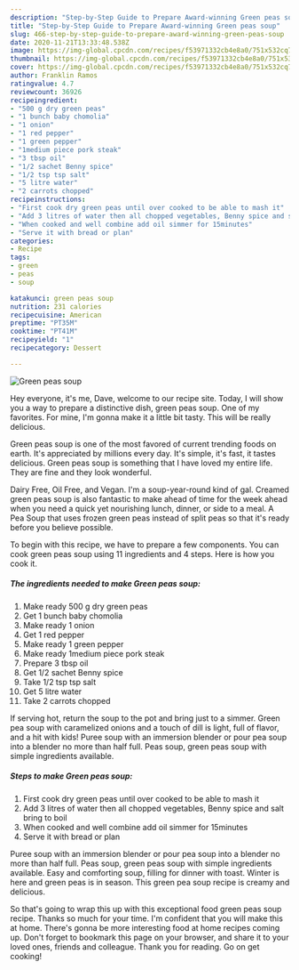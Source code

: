 ```yaml
---
description: "Step-by-Step Guide to Prepare Award-winning Green peas soup"
title: "Step-by-Step Guide to Prepare Award-winning Green peas soup"
slug: 466-step-by-step-guide-to-prepare-award-winning-green-peas-soup
date: 2020-11-21T13:33:48.538Z
image: https://img-global.cpcdn.com/recipes/f53971332cb4e8a0/751x532cq70/green-peas-soup-recipe-main-photo.jpg
thumbnail: https://img-global.cpcdn.com/recipes/f53971332cb4e8a0/751x532cq70/green-peas-soup-recipe-main-photo.jpg
cover: https://img-global.cpcdn.com/recipes/f53971332cb4e8a0/751x532cq70/green-peas-soup-recipe-main-photo.jpg
author: Franklin Ramos
ratingvalue: 4.7
reviewcount: 36926
recipeingredient:
- "500 g dry green peas"
- "1 bunch baby chomolia"
- "1 onion"
- "1 red pepper"
- "1 green pepper"
- "1medium piece pork steak"
- "3 tbsp oil"
- "1/2 sachet Benny spice"
- "1/2 tsp tsp salt"
- "5 litre water"
- "2 carrots chopped"
recipeinstructions:
- "First cook dry green peas until over cooked to be able to mash it"
- "Add 3 litres of water then all chopped vegetables, Benny spice and salt bring to boil"
- "When cooked and well combine add oil simmer for 15minutes"
- "Serve it with bread or plan"
categories:
- Recipe
tags:
- green
- peas
- soup

katakunci: green peas soup 
nutrition: 231 calories
recipecuisine: American
preptime: "PT35M"
cooktime: "PT41M"
recipeyield: "1"
recipecategory: Dessert

---
```



![Green peas soup](https://img-global.cpcdn.com/recipes/f53971332cb4e8a0/751x532cq70/green-peas-soup-recipe-main-photo.jpg)

Hey everyone, it's me, Dave, welcome to our recipe site. Today, I will show you a way to prepare a distinctive dish, green peas soup. One of my favorites. For mine, I'm gonna make it a little bit tasty. This will be really delicious.

Green peas soup is one of the most favored of current trending foods on earth. It's appreciated by millions every day. It's simple, it's fast, it tastes delicious. Green peas soup is something that I have loved my entire life. They are fine and they look wonderful.

Dairy Free, Oil Free, and Vegan. I&#39;m a soup-year-round kind of gal. Creamed green peas soup is also fantastic to make ahead of time for the week ahead when you need a quick yet nourishing lunch, dinner, or side to a meal. A Pea Soup that uses frozen green peas instead of split peas so that it&#39;s ready before you believe possible.


To begin with this recipe, we have to prepare a few components. You can cook green peas soup using 11 ingredients and 4 steps. Here is how you cook it.

<!--inarticleads1-->

##### The ingredients needed to make Green peas soup:

1. Make ready 500 g dry green peas
1. Get 1 bunch baby chomolia
1. Make ready 1 onion
1. Get 1 red pepper
1. Make ready 1 green pepper
1. Make ready 1medium piece pork steak
1. Prepare 3 tbsp oil
1. Get 1/2 sachet Benny spice
1. Take 1/2 tsp tsp salt
1. Get 5 litre water
1. Take 2 carrots chopped


If serving hot, return the soup to the pot and bring just to a simmer. Green pea soup with caramelized onions and a touch of dill is light, full of flavor, and a hit with kids! Puree soup with an immersion blender or pour pea soup into a blender no more than half full. Peas soup, green peas soup with simple ingredients available. 

<!--inarticleads2-->

##### Steps to make Green peas soup:

1. First cook dry green peas until over cooked to be able to mash it
1. Add 3 litres of water then all chopped vegetables, Benny spice and salt bring to boil
1. When cooked and well combine add oil simmer for 15minutes
1. Serve it with bread or plan


Puree soup with an immersion blender or pour pea soup into a blender no more than half full. Peas soup, green peas soup with simple ingredients available. Easy and comforting soup, filling for dinner with toast. Winter is here and green peas is in season. This green pea soup recipe is creamy and delicious. 

So that's going to wrap this up with this exceptional food green peas soup recipe. Thanks so much for your time. I'm confident that you will make this at home. There's gonna be more interesting food at home recipes coming up. Don't forget to bookmark this page on your browser, and share it to your loved ones, friends and colleague. Thank you for reading. Go on get cooking!
